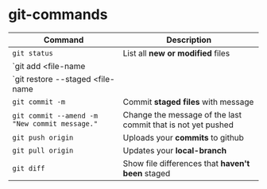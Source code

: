 # git-commands

| Command | Description |
| --- | --- |
| `git status` | List all **new or modified** files |
| `git add <file-name || directory>` | Stages a file or files in a directory|
| `git restore --staged <file-name || directory>` | Unstages a file or files in a directory|
| `git commit -m` | Commit **staged files** with message |
| `git commit --amend -m "New commit message."` | Change the message of the last commit that is not yet pushed|
| `git push origin` | Uploads your **commits** to github |
| `git pull origin` | Updates your **local-branch** |
| `git diff` | Show file differences that **haven't been** staged |
